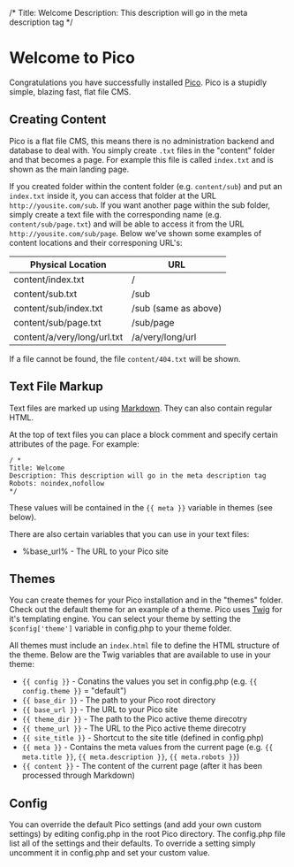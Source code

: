 /*
Title: Welcome
Description: This description will go in the meta description tag
*/

Welcome to Pico
===============

Congratulations you have successfully installed [Pico](http://pico.dev7studios.com). Pico is a stupidly simple, blazing fast, flat file CMS.

Creating Content
----------------

Pico is a flat file CMS, this means there is no administration backend and database to deal with. You simply create `.txt` files in the "content"
folder and that becomes a page. For example this file is called `index.txt` and is shown as the main landing page. 

If you created folder within the content folder (e.g. `content/sub`) and put an `index.txt` inside it, you can access that folder at the URL 
`http://yousite.com/sub`. If you want another page within the sub folder, simply create a text file with the corresponding name (e.g. `content/sub/page.txt`)
and will be able to access it from the URL `http://yousite.com/sub/page`. Below we've shown some examples of content locations and their corresponing URL's:

<table>
	<thead>
		<tr><th>Physical Location</th><th>URL</th></tr>
	</thead>
	<tbody>
		<tr><td>content/index.txt</td><td>/</td></tr>
		<tr><td>content/sub.txt</td><td>/sub</td></tr>
		<tr><td>content/sub/index.txt</td><td>/sub (same as above)</td></tr>
		<tr><td>content/sub/page.txt</td><td>/sub/page</td></tr>
		<tr><td>content/a/very/long/url.txt</td><td>/a/very/long/url</td></tr>
	</tbody>
</table>

If a file cannot be found, the file `content/404.txt` will be shown.

Text File Markup
----------------

Text files are marked up using [Markdown](http://daringfireball.net/projects/markdown/syntax). They can also contain regular HTML.

At the top of text files you can place a block comment and specify certain attributes of the page. For example:

	/ *
	Title: Welcome
	Description: This description will go in the meta description tag
	Robots: noindex,nofollow
	*/

These values will be contained in the `{{ meta }}` variable in themes (see below).

There are also certain variables that you can use in your text files:

* &#37;base_url&#37; - The URL to your Pico site

Themes
------

You can create themes for your Pico installation and in the "themes" folder. Check out the default theme for an example of a theme. Pico uses
[Twig](http://twig.sensiolabs.org/documentation) for it's templating engine. You can select your theme by setting the `$config['theme']` variable
in config.php to your theme folder.

All themes must include an `index.html` file to define the HTML structure of the theme. Below are the Twig variables that are available to use in your theme:

* `{{ config }}` - Conatins the values you set in config.php (e.g. `{{ config.theme }}` = "default")
* `{{ base_dir }}` - The path to your Pico root directory
* `{{ base_url }}` - The URL to your Pico site
* `{{ theme_dir }}` - The path to the Pico active theme direcotry
* `{{ theme_url }}` - The URL to the Pico active theme direcotry
* `{{ site_title }}` - Shortcut to the site title (defined in config.php)
* `{{ meta }}` - Contains the meta values from the current page (e.g. `{{ meta.title }}`, `{{ meta.description }}`, `{{ meta.robots }}`)
* `{{ content }}` - The content of the current page (after it has been processed through Markdown)

Config
------

You can override the default Pico settings (and add your own custom settings) by editing config.php in the root Pico directory. The config.php file
list all of the settings and their defaults. To override a setting simply uncomment it in config.php and set your custom value.

